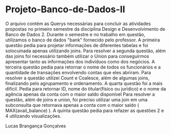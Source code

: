 # Projeto-Banco-de-Dados-II
O arquivo contém as Querys necessárias para concluir as atividades propostas no primeiro semestre da disciplina Design e Desenvolvimento de Banco de Dados 2.
Durante o semestre e no trabalho em questão, utilizamos o banco de dados "bank" fornecido pelo professor.
A primeira questão pedia para projetar informações de diferentes tabelas e foi solocuinada apenas utilizando joins.
Para resolver a segunda questão, além das joins foi necessário também utilizar o Union para conseguirmos apresentar tanto as informações dos indivíduos como dos negócios.
A terceira questão pedia para retornar o nome de todos os funcionários e a quantidade de transações envolvendo contas que eles abriram. 
	Para resolver a questão utilizei Count e Coalesce, além de algumas joins, finalizando pelo agrupamento e ordenamento.
A quarta questão foi a mais difícil. Pedia para retornar ID, nome do titular(físico ou jurídico) e o nome da agência apenas da conta com o maior saldo disponível
	Para resolver a questão, além de joins e union, foi preciso utilizar uma join em uma subconsulta que retornava apenas a conta com o maior saldo ( MAX(avail_balance) ).
A quinta questão pedia para refazer as questões 2 e 4 utilizando visualizações.



Lucas Brangança Gonçalves

